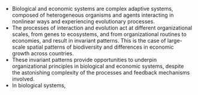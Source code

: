 <!-- Context -->
- Biological and economic systems are complex adaptive systems, composed of heterogeneous organisms and agents interacting in nonlinear ways and experiencing evolutionary processes.
- The processes of interaction and evolution act at different organizational scales, from genes to ecosystems, and from organizational routines to economies, and result in invariant patterns. This is the case of large-scale spatial patterns of biodiversity and differences in economic growth across countries.
- These invariant patterns provide opportunities to underpin organizational principles in biological and economic systems, despite the astonishing complexity of the processes and feedback mechanisms involved.
- In biological systems,

<!-- Challenges and goal -->

<!-- Chapters -->

<!-- Conclusion -->